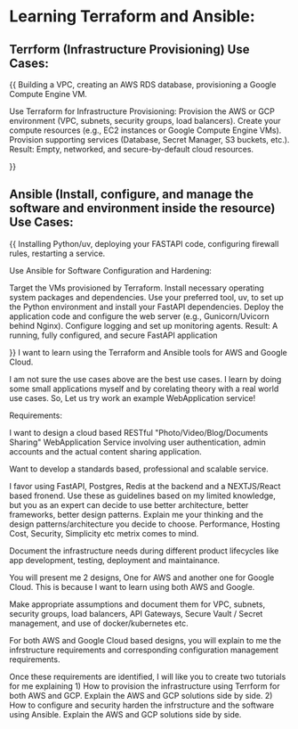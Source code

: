 # Learning Terraform and Ansible: 

## Terrform (Infrastructure Provisioning) Use Cases:
{{
Building a VPC, creating an AWS RDS database, provisioning a Google Compute Engine VM.

Use Terraform for Infrastructure Provisioning:
Provision the AWS or GCP environment (VPC, subnets, security groups, load balancers).
Create your compute resources (e.g., EC2 instances or Google Compute Engine VMs).
Provision supporting services (Database, Secret Manager, S3 buckets, etc.).
Result: Empty, networked, and secure-by-default cloud resources.

}}

## Ansible (Install, configure, and manage the software and environment inside the resource) Use Cases:
{{
Installing Python/uv, deploying your FASTAPI code, configuring firewall rules, restarting a service.

Use Ansible for Software Configuration and Hardening:

Target the VMs provisioned by Terraform.
Install necessary operating system packages and dependencies.
Use your preferred tool, uv, to set up the Python environment and install your FastAPI dependencies.
Deploy the application code and configure the web server (e.g., Gunicorn/Uvicorn behind Nginx).
Configure logging and set up monitoring agents.
Result: A running, fully configured, and secure FastAPI application

}}
I want to learn using the Terraform and Ansible tools for AWS and Google Cloud. 

I am not sure the use cases above are the best use cases. I learn by doing some small applications myself and by corelating theory with a real world use cases. So, Let us try work an example WebApplication service!


Requirements:

I want to design a cloud based RESTful "Photo/Video/Blog/Documents Sharing" WebApplication Service involving user authentication, admin accounts and the actual content sharing application.  

Want to develop a standards based, professional and scalable service.

I favor using FastAPI, Postgres, Redis at the backend and a NEXTJS/React based fronend. Use these as guidelines based on my limited knowledge, but you as an expert can decide to use better architecture, better frameworks, better design patterns. Explain me your thinking and the design patterns/architecture you decide to choose. Performance, Hosting Cost, Security, Simplicity etc metrix comes to mind.  

Document the infrastructure needs during different product lifecycles like app development, testing, deployment and maintainance.

You will present me 2 designs, One for AWS and another one for Google Cloud. This is because I want to learn using both AWS and Google. 

Make appropriate assumptions and document them for VPC, subnets, security groups, load balancers, API Gateways, Secure Vault / Secret management, and use of docker/kubernetes etc. 

For both AWS and Google Cloud based designs, you will explain to me the infrstructure requirements and corresponding configuration management requirements. 

Once these requirements are identified, I will like you to create two  tutorials for me explaining 1) How to provision the infrastructure using Terrform for both AWS and GCP. Explain the AWS and GCP solutions side by side. 2) How to configure and security harden the infrstructure and the software using Ansible. Explain the AWS and GCP solutions side by side.








